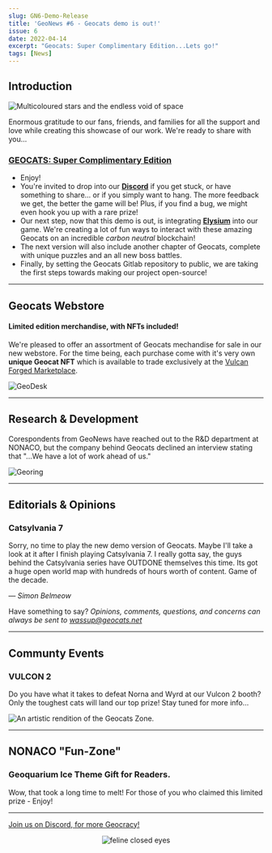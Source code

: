 ```yaml
---
slug: GN6-Demo-Release
title: 'GeoNews #6 - Geocats demo is out!'
issue: 6
date: 2022-04-14
excerpt: "Geocats: Super Complimentary Edition...Lets go!"
tags: [News]
--- 
```


## **Introduction**

![Multicoloured stars and the endless void of space](/geonews/stars.png)

Enormous gratitude to our fans, friends, and families for all the support and love while creating this showcase of our work.
We're ready to share with you...

### [GEOCATS: Super Complimentary Edition](https://geocats.net/play#game)

- Enjoy!
- You're invited to drop into our [**Discord**](https://discord.gg/JW6mgyN3rk) if you get stuck, or have something to share... or if you simply want to hang. The more feedback we get, the better the game will be! Plus, if you find a bug, we might even hook you up with a rare prize!
- Our next step, now that this demo is out, is integrating **[Elysium](https://egamers.io/list-of-all-the-elysium-blockchain-games-and-dapps/)** into our game. We're creating a lot of fun ways to interact with these amazing Geocats on an incredible *carbon neutral* blockchain! 
- The next version will also include another chapter of Geocats, complete with unique puzzles and an all new boss battles.
- Finally, by setting the Geocats Gitlab repository to public, we are taking the first steps towards making our project open-source! 

---

## **Geocats Webstore**

#### Limited edition merchandise, with NFTs included!

We're pleased to offer an assortment of Geocats mechandise for sale in our new webstore. For the time being, each purchase come with it's very own **unique Geocat NFT** which is available to trade exclusively at the [Vulcan Forged Marketplace](https://auth.vulcanforged.com/Account/Login?referrallink=TUu3hsPguULs34OJVYgd0PCB%2FMWMJQAjq1EtODn8qVo%3D).

![GeoDesk](/geonews/river_gem.png)

---

## **Research & Development**

Corespondents from GeoNews have reached out to the R&D department at NONACO, but the company behind Geocats declined an interview stating that "...We have a lot of work ahead of us."

![Georing](/geonews/ringmap.png)


---

## **Editorials & Opinions**

### Catsylvania 7

Sorry, no time to play the new demo version of Geocats. Maybe I'll take a look at it after I finish playing Catsylvania 7. I really gotta say, the guys behind the Catsylvania series have OUTDONE themselves this time. Its got a huge open world map with hundreds of hours worth of content. Game of the decade.

— *Simon Belmeow*

Have something to say? *Opinions, comments, questions, and concerns can always be sent to wassup@geocats.net*

---

## **Communty Events**

### VULCON 2

Do you have what it takes to defeat Norna and Wyrd at our Vulcon 2 booth? 
Only the toughest cats will land our top prize! Stay tuned for more info...

![An *artistic* rendition of the Geocats Zone.](/geonews/booth_promo.png)

---

## **NONACO "Fun-Zone"**

### Geoquarium Ice Theme Gift for Readers.

Wow, that took a long time to melt! 
For those of you who claimed this limited prize - Enjoy!

---

[Join us on Discord, for more Geocracy! ](https://discord.gg/JW6mgyN3rk) 

<center>


![feline closed eyes](/geonews/feline_closed_eyes.png)
</center>

<style>
img {
    max-width: 100%;
}
</style>
